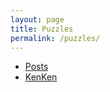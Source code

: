 ```yaml
---
layout: page
title: Puzzles
permalink: /puzzles/
---
```


- [Posts](/blog/category/puzzles/)
- [KenKen](/puzzles/kenken/)

